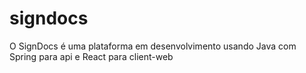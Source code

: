 # signdocs
O SignDocs é uma plataforma em desenvolvimento usando Java com Spring para api e React para client-web
